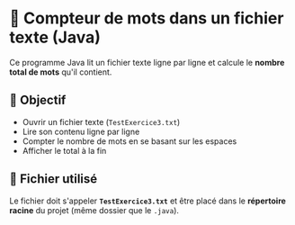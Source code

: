 # 📄 Compteur de mots dans un fichier texte (Java)

Ce programme Java lit un fichier texte ligne par ligne et calcule le **nombre total de mots** qu'il contient.

## 📌 Objectif

- Ouvrir un fichier texte (`TestExercice3.txt`)
- Lire son contenu ligne par ligne
- Compter le nombre de mots en se basant sur les espaces
- Afficher le total à la fin

## 📄 Fichier utilisé

Le fichier doit s'appeler **`TestExercice3.txt`** et être placé dans le **répertoire racine** du projet (même dossier que le `.java`).

